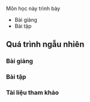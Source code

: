 
Môn học này trình bày

- Bài giảng
- Bài tập

## Quá trình ngẫu nhiên

### Bài giảng

### Bài tập

### Tài liệu tham khảo
